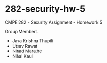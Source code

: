# 282-security-hw-5

CMPE 282 - Security Assignment - Homework 5

Group Members

- Jaya Krishna Thupili
- Utsav Rawat
- Ninad Marathe
- Nihal Kaul
